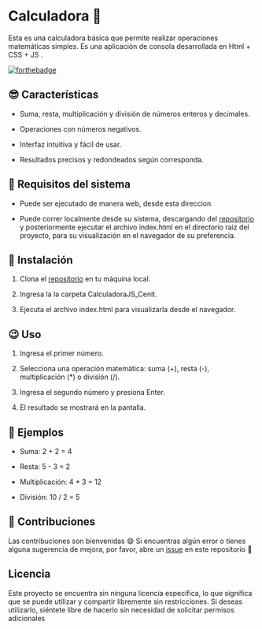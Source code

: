 
# Calculadora  🧮

  Esta es una calculadora básica que permite realizar operaciones matemáticas simples. Es una aplicación de consola desarrollada en Html + CSS + JS .

[![forthebadge](https://forthebadge.com/images/badges/validated-html5.svg)](https://forthebadge.com) 
  

## 😎 Características

- Suma, resta, multiplicación y división de números enteros y decimales.

- Operaciones con números negativos.

- Interfaz intuitiva y fácil de usar.

- Resultados precisos y redondeados según corresponda.

  

## 🔧 Requisitos del sistema

- Puede ser ejecutado de manera web, desde esta direccion

- Puede correr localmente desde su sistema, descargando del [repositorio](https://github.com/fmontenegro0510/CalculadoraJS_Cenit.git)  y posteriormente ejecutar el archivo index.html en el directorio raiz del proyecto, para su visualización en el navegador de su preferencia.

  

## 🚀 Instalación

1. Clona el [repositorio](https://github.com/fmontenegro0510/CalculadoraJS_Cenit.git)  en tu máquina local.

2. Ingresa la la carpeta CalculadoraJS_Cenit.

3. Ejecuta el archivo index.html para visualizarla desde el navegador.

  

## 😉 Uso

1. Ingresa el primer número.

2. Selecciona una operación matemática: suma (+), resta (-), multiplicación (*) o división (/).

3. Ingresa el segundo número y presiona Enter.

4. El resultado se mostrará en la pantalla.

  

## 📓 Ejemplos

- Suma: 2 + 2 = 4

- Resta: 5 - 3 = 2

- Multiplicación: 4 * 3 = 12

- División: 10 / 2 = 5

  

## 🐞 Contribuciones

Las contribuciones son bienvenidas 😄
Si encuentras algún error o tienes alguna sugerencia de mejora, por favor, abre un [issue](https://github.com/fmontenegro0510/CalculadoraJS_Cenit/issues) en este repositorio 🐛

  

## Licencia

Este proyecto se encuentra sin ninguna licencia específica, lo que significa que se puede utilizar y compartir libremente sin restricciones. Si deseas utilizarlo, siéntete libre de hacerlo sin necesidad de solicitar permisos adicionales